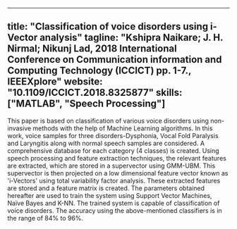 
---
title: "Classification of voice disorders using i-Vector analysis"
tagline: "Kshipra Naikare; J. H. Nirmal; Nikunj Lad, 2018 International Conference on Communication information and Computing Technology (ICCICT) pp. 1-7., IEEEXplore"
website: "10.1109/ICCICT.2018.8325877"
skills: ["MATLAB", "Speech Processing"]
---

This paper is based on classification of various voice disorders using non-invasive methods
with the help of Machine Learning algorithms. In this work, voice samples for three disorders-Dysphonia, 
Vocal Fold Paralysis and Laryngitis along with normal speech samples are considered. 
A comprehensive database for each category (4 classes) is created. Using speech processing and feature 
extraction techniques, the relevant features are extracted, which are stored in a supervector using 
GMM-UBM. This supervector is then projected on a low dimensional feature vector known as 'i-Vectors' 
using total variability factor analysis. These extracted features are stored and a feature matrix is created. 
The parameters obtained hereafter are used to train the system using Support Vector Machines, Naïve Bayes and K-NN. 
The trained system is capable of classification of voice disorders. The accuracy using the above-mentioned 
classifiers is in the range of 84% to 96%.
